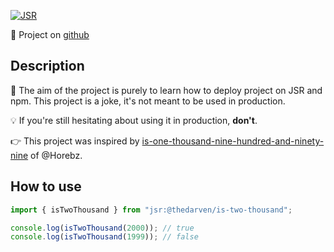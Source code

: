 [![JSR](https://jsr.io/badges/@thedarven/is-two-thousand)](https://jsr.io/@thedarven/is-two-thousand)

🔗 Project on [github](https://github.com/TheDarven/is-two-thousand)

## Description
🎯 The aim of the project is purely to learn how to deploy project on JSR and npm.
This project is a joke, it's not meant to be used in production.

💡 If you're still hesitating about using it in production, **don't**.

👉 This project was inspired by [is-one-thousand-nine-hundred-and-ninety-nine](https://github.com/HorebZ/is-one-thousand-nine-hundred-and-ninety-nine) of @Horebz.

## How to use

```ts
import { isTwoThousand } from "jsr:@thedarven/is-two-thousand";

console.log(isTwoThousand(2000)); // true
console.log(isTwoThousand(1999)); // false
```